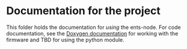 # Documentation for the project

This folder holds the documentation for *using* the ents-node. For code documentation, see the [Doxygen documentation](https://jlab-sensing.github.io/ENTS-node-firmware/) for working with the firmware and TBD for using the python module.

